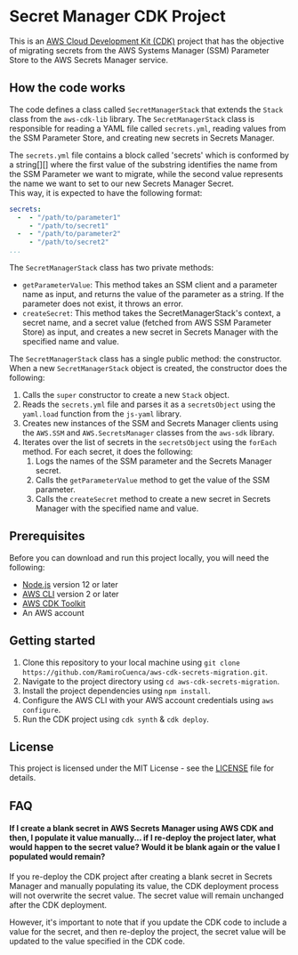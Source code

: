 # Secret Manager CDK Project

This is an [AWS Cloud Development Kit (CDK)](https://aws.amazon.com/cdk/) project that has the objective of migrating secrets from the AWS Systems Manager (SSM) Parameter Store to the AWS Secrets Manager service.

## How the code works

The code defines a class called `SecretManagerStack` that extends the `Stack` class from the `aws-cdk-lib` library. The `SecretManagerStack` class is responsible for reading a YAML file called `secrets.yml`, reading values from the SSM Parameter Store, and creating new secrets in Secrets Manager.

The `secrets.yml` file contains a block called 'secrets' which is conformed by a string[][] where the first value of the substring identifies the name from the SSM Parameter we want to migrate, while the second value represents the name we want to set to our new Secrets Manager Secret.  
This way, it is expected to have the following format:

```yaml
secrets:
  -  - "/path/to/parameter1"
     - "/path/to/secret1"
  -  - "/path/to/parameter2"
     - "/path/to/secret2"
...
```

The `SecretManagerStack` class has two private methods:

- `getParameterValue`: This method takes an SSM client and a parameter name as input, and returns the value of the parameter as a string. If the parameter does not exist, it throws an error.
- `createSecret`: This method takes the SecretManagerStack's context, a secret name, and a secret value (fetched from AWS SSM Parameter Store) as input, and creates a new secret in Secrets Manager with the specified name and value.

The `SecretManagerStack` class has a single public method: the constructor. When a new `SecretManagerStack` object is created, the constructor does the following:

1. Calls the `super` constructor to create a new `Stack` object.
2. Reads the `secrets.yml` file and parses it as a `secretsObject` using the `yaml.load` function from the `js-yaml` library.
3. Creates new instances of the SSM and Secrets Manager clients using the `AWS.SSM` and `AWS.SecretsManager` classes from the `aws-sdk` library.
4. Iterates over the list of secrets in the `secretsObject` using the `forEach` method. For each secret, it does the following:
   1. Logs the names of the SSM parameter and the Secrets Manager secret.
   2. Calls the `getParameterValue` method to get the value of the SSM parameter.
   3. Calls the `createSecret` method to create a new secret in Secrets Manager with the specified name and value.

## Prerequisites

Before you can download and run this project locally, you will need the following:

- [Node.js](https://nodejs.org/) version 12 or later
- [AWS CLI](https://aws.amazon.com/cli/) version 2 or later
- [AWS CDK Toolkit](https://aws.amazon.com/cdk/docs/getting-started/toolkit)
- An AWS account

## Getting started

1. Clone this repository to your local machine using `git clone https://github.com/RamiroCuenca/aws-cdk-secrets-migration.git`.
2. Navigate to the project directory using `cd aws-cdk-secrets-migration`.
3. Install the project dependencies using `npm install`.
4. Configure the AWS CLI with your AWS account credentials using `aws configure`.
5. Run the CDK project using `cdk synth` & `cdk deploy`.

## License

This project is licensed under the MIT License - see the [LICENSE](LICENSE) file for details.  

## FAQ

#### If I create a blank secret in AWS Secrets Manager using AWS CDK and then, I populate it value manually... if I re-deploy the project later, what would happen to the secret value? Would it be blank again or the value I populated would remain?

If you re-deploy the CDK project after creating a blank secret in Secrets Manager and manually populating its value, the CDK deployment process will not overwrite the secret value. The secret value will remain unchanged after the CDK deployment.

However, it's important to note that if you update the CDK code to include a value for the secret, and then re-deploy the project, the secret value will be updated to the value specified in the CDK code.